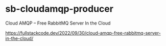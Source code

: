# sb-cloudamqp-producer

Cloud AMQP – Free RabbitMQ Server In the Cloud

https://fullstackcode.dev/2022/09/30/cloud-amqp-free-rabbitmq-server-in-the-cloud/
